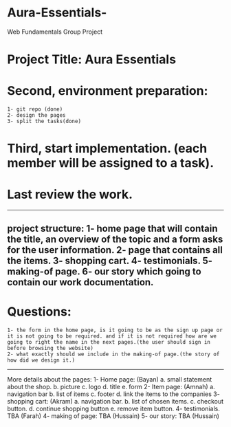 # Aura-Essentials-
Web Fundamentals Group Project 

# Project Title: Aura Essentials 

# Second, environment preparation:
	1- git repo (done)
	2- design the pages
	3- split the tasks(done)
# Third, start implementation. (each member will be assigned to a task).
# Last review the work.

------------------------------------------------------------------------------
project structure:
1- home page that will contain the title, an overview of the topic and a form asks for the user information.
2- page that contains all the items.
3- shopping cart.
4- testimonials.
5- making-of page.
6- our story which going to contain our work documentation.
--------------------------------------------------------------------------------
# Questions:
	1- the form in the home page, is it going to be as the sign up page or it is not going to be required. and if it is not required how are we going to right the name in the next pages.(the user should sign in before browsing the website)
	2- what exactly should we include in the making-of page.(the story of how did we design it.)
--------------------------------------------------------------------------------
More details about the pages:
1- Home page: (Bayan)
	a. small statement about the shop.
	b. picture
	c. logo
	d. title
	e. form 
2- Item page: (Amnah)
	a. navigation bar
	b. list of items
	c. footer
	d. link the items to the companies
3- shopping cart: (Akram)
	a. navigation bar.
	b. list of chosen items.
	c. checkout button.
	d. continue shopping button
	e. remove item button.
4- testimonials. TBA (Farah)
4- making of page: TBA (Hussain)
5- our story: TBA (Hussain)

